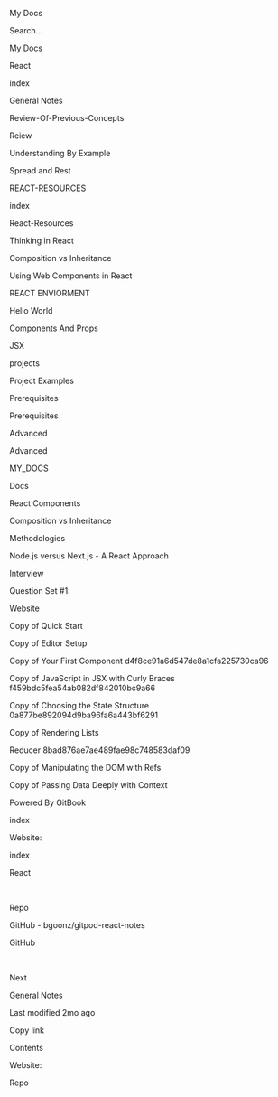 <a href="https://bryan-guner.gitbook.io/my-docs/v/mynotes/" class="css-4rbku5 css-1dbjc4n r-1awozwy r-1loqt21 r-18u37iz r-1otgn73 r-1i6wzkk r-lrvibr"></a>

<span class="css-901oao css-16my406 css-vcwn7f" aria-label="My Docs" data-rnw-int-class="nearest_246__260-5184_">My Docs</span>

Search…

<a href="https://bryan-guner.gitbook.io/my-docs/v/mynotes/" class="css-4rbku5 css-1dbjc4n r-1awozwy r-1loqt21 r-18u37iz r-1otgn73 r-1i6wzkk r-lrvibr"></a>

<span class="css-901oao css-16my406 css-vcwn7f" aria-label="My Docs" data-rnw-int-class="nearest_246__260-5184_">My Docs</span>

<span class="css-901oao css-16my406 css-vcwn7f">React</span>

<a href="https://bryan-guner.gitbook.io/my-docs/v/mynotes/" class="css-4rbku5 css-1dbjc4n r-1awozwy r-14lw9ot r-156hn8l r-rs99b7 r-1loqt21 r-18u37iz r-15ysp7h r-ymttw5 r-1otgn73 r-1i6wzkk r-lrvibr"></a>

index

<a href="https://bryan-guner.gitbook.io/my-docs/v/mynotes/general-notes" class="css-4rbku5 css-1dbjc4n r-1awozwy r-42olwf r-rs99b7 r-1loqt21 r-18u37iz r-15ysp7h r-ymttw5 r-1otgn73 r-1i6wzkk r-lrvibr"></a>

General Notes

<a href="https://bryan-guner.gitbook.io/my-docs/v/mynotes/review-of-previous-concepts" class="css-4rbku5 css-1dbjc4n r-1awozwy r-42olwf r-rs99b7 r-1loqt21 r-18u37iz r-15ysp7h r-ymttw5 r-1otgn73 r-1i6wzkk r-lrvibr"></a>

Review-Of-Previous-Concepts

<a href="https://bryan-guner.gitbook.io/my-docs/v/mynotes/reiew" class="css-4rbku5 css-1dbjc4n r-1awozwy r-42olwf r-rs99b7 r-1loqt21 r-18u37iz r-15ysp7h r-ymttw5 r-1otgn73 r-1i6wzkk r-lrvibr"></a>

Reiew

<a href="https://bryan-guner.gitbook.io/my-docs/v/mynotes/understanding-by-example" class="css-4rbku5 css-1dbjc4n r-1awozwy r-42olwf r-rs99b7 r-1loqt21 r-18u37iz r-15ysp7h r-ymttw5 r-1otgn73 r-1i6wzkk r-lrvibr"></a>

Understanding By Example

<a href="https://bryan-guner.gitbook.io/my-docs/v/mynotes/spread-and-rest" class="css-4rbku5 css-1dbjc4n r-1awozwy r-42olwf r-rs99b7 r-1loqt21 r-18u37iz r-15ysp7h r-ymttw5 r-1otgn73 r-1i6wzkk r-lrvibr"></a>

Spread and Rest

REACT-RESOURCES

<a href="https://bryan-guner.gitbook.io/my-docs/v/mynotes/react-md/appendix" class="css-4rbku5 css-1dbjc4n r-1awozwy r-42olwf r-rs99b7 r-1loqt21 r-18u37iz r-15ysp7h r-ymttw5 r-1otgn73 r-1i6wzkk r-lrvibr"></a>

index

<a href="https://bryan-guner.gitbook.io/my-docs/v/mynotes/react-md/react-resources" class="css-4rbku5 css-1dbjc4n r-1awozwy r-42olwf r-rs99b7 r-1loqt21 r-18u37iz r-15ysp7h r-ymttw5 r-1otgn73 r-1i6wzkk r-lrvibr"></a>

React-Resources

<a href="https://bryan-guner.gitbook.io/my-docs/v/mynotes/react-md/untitled-1" class="css-4rbku5 css-1dbjc4n r-1awozwy r-42olwf r-rs99b7 r-1loqt21 r-18u37iz r-15ysp7h r-ymttw5 r-1otgn73 r-1i6wzkk r-lrvibr"></a>

Thinking in React

<a href="https://bryan-guner.gitbook.io/my-docs/v/mynotes/react-md/composition-vs-inheritance" class="css-4rbku5 css-1dbjc4n r-1awozwy r-42olwf r-rs99b7 r-1loqt21 r-18u37iz r-15ysp7h r-ymttw5 r-1otgn73 r-1i6wzkk r-lrvibr"></a>

Composition vs Inheritance

<a href="https://bryan-guner.gitbook.io/my-docs/v/mynotes/react-md/using-web-components-in-react" class="css-4rbku5 css-1dbjc4n r-1awozwy r-42olwf r-rs99b7 r-1loqt21 r-18u37iz r-15ysp7h r-ymttw5 r-1otgn73 r-1i6wzkk r-lrvibr"></a>

Using Web Components in React

<a href="https://bryan-guner.gitbook.io/my-docs/v/mynotes/react-md/react-enviorment" class="css-4rbku5 css-1dbjc4n r-1awozwy r-42olwf r-rs99b7 r-1loqt21 r-18u37iz r-15ysp7h r-ymttw5 r-1otgn73 r-1i6wzkk r-lrvibr"></a>

REACT ENVIORMENT

<a href="https://bryan-guner.gitbook.io/my-docs/v/mynotes/react-md/hello-world" class="css-4rbku5 css-1dbjc4n r-1awozwy r-42olwf r-rs99b7 r-1loqt21 r-18u37iz r-15ysp7h r-ymttw5 r-1otgn73 r-1i6wzkk r-lrvibr"></a>

Hello World

<a href="https://bryan-guner.gitbook.io/my-docs/v/mynotes/react-md/components-and-props" class="css-4rbku5 css-1dbjc4n r-1awozwy r-42olwf r-rs99b7 r-1loqt21 r-18u37iz r-15ysp7h r-ymttw5 r-1otgn73 r-1i6wzkk r-lrvibr"></a>

Components And Props

<a href="https://bryan-guner.gitbook.io/my-docs/v/mynotes/react-md/jsx" class="css-4rbku5 css-1dbjc4n r-1awozwy r-42olwf r-rs99b7 r-1loqt21 r-18u37iz r-15ysp7h r-ymttw5 r-1otgn73 r-1i6wzkk r-lrvibr"></a>

JSX

projects

<a href="https://bryan-guner.gitbook.io/my-docs/v/mynotes/projects/project-examples" class="css-4rbku5 css-1dbjc4n r-1awozwy r-42olwf r-rs99b7 r-1loqt21 r-18u37iz r-15ysp7h r-ymttw5 r-1otgn73 r-1i6wzkk r-lrvibr"></a>

Project Examples

Prerequisites

<a href="https://bryan-guner.gitbook.io/my-docs/v/mynotes/prerequisites/prerequisites" class="css-4rbku5 css-1dbjc4n r-1awozwy r-42olwf r-rs99b7 r-1loqt21 r-18u37iz r-15ysp7h r-ymttw5 r-1otgn73 r-1i6wzkk r-lrvibr"></a>

Prerequisites

Advanced

<a href="https://bryan-guner.gitbook.io/my-docs/v/mynotes/advanced/advanced" class="css-4rbku5 css-1dbjc4n r-1awozwy r-42olwf r-rs99b7 r-1loqt21 r-18u37iz r-15ysp7h r-ymttw5 r-1otgn73 r-1i6wzkk r-lrvibr"></a>

Advanced

MY\_DOCS

<a href="https://bryan-guner.gitbook.io/my-docs/v/mynotes/my_docs/docs" class="css-4rbku5 css-1dbjc4n r-1awozwy r-42olwf r-rs99b7 r-1loqt21 r-18u37iz r-15ysp7h r-ymttw5 r-1otgn73 r-1i6wzkk r-lrvibr"></a>

Docs

<a href="https://bryan-guner.gitbook.io/my-docs/v/mynotes/my_docs/react-components" class="css-4rbku5 css-1dbjc4n r-1awozwy r-42olwf r-rs99b7 r-1loqt21 r-18u37iz r-15ysp7h r-ymttw5 r-1otgn73 r-1i6wzkk r-lrvibr"></a>

React Components

<a href="https://bryan-guner.gitbook.io/my-docs/v/mynotes/my_docs/composition-vs-inheritance" class="css-4rbku5 css-1dbjc4n r-1awozwy r-42olwf r-rs99b7 r-1loqt21 r-18u37iz r-15ysp7h r-ymttw5 r-1otgn73 r-1i6wzkk r-lrvibr"></a>

Composition vs Inheritance

Methodologies

<a href="https://bryan-guner.gitbook.io/my-docs/v/mynotes/methodologies/node.js-versus-next.js-a-react-approach" class="css-4rbku5 css-1dbjc4n r-1awozwy r-42olwf r-rs99b7 r-1loqt21 r-18u37iz r-15ysp7h r-ymttw5 r-1otgn73 r-1i6wzkk r-lrvibr"></a>

Node.js versus Next.js - A React Approach

Interview

<a href="https://bryan-guner.gitbook.io/my-docs/v/mynotes/interview/question-set-1" class="css-4rbku5 css-1dbjc4n r-1awozwy r-42olwf r-rs99b7 r-1loqt21 r-18u37iz r-15ysp7h r-ymttw5 r-1otgn73 r-1i6wzkk r-lrvibr"></a>

Question Set \#1:

<a href="https://bryan-guner.gitbook.io/my-docs/v/mynotes/website" class="css-4rbku5 css-1dbjc4n r-1awozwy r-42olwf r-rs99b7 r-1loqt21 r-18u37iz r-15ysp7h r-ymttw5 r-1otgn73 r-1i6wzkk r-lrvibr"></a>

Website

<a href="https://bryan-guner.gitbook.io/my-docs/v/mynotes/copy-of-quick-start" class="css-4rbku5 css-1dbjc4n r-1awozwy r-42olwf r-rs99b7 r-1loqt21 r-18u37iz r-15ysp7h r-ymttw5 r-1otgn73 r-1i6wzkk r-lrvibr"></a>

Copy of Quick Start

<a href="https://bryan-guner.gitbook.io/my-docs/v/mynotes/copy-of-editor-setup" class="css-4rbku5 css-1dbjc4n r-1awozwy r-42olwf r-rs99b7 r-1loqt21 r-18u37iz r-15ysp7h r-ymttw5 r-1otgn73 r-1i6wzkk r-lrvibr"></a>

Copy of Editor Setup

<a href="https://bryan-guner.gitbook.io/my-docs/v/mynotes/copy-of-your-first-component-d4f8ce91a6d547de8a1cfa225730ca96" class="css-4rbku5 css-1dbjc4n r-1awozwy r-42olwf r-rs99b7 r-1loqt21 r-18u37iz r-15ysp7h r-ymttw5 r-1otgn73 r-1i6wzkk r-lrvibr"></a>

Copy of Your First Component d4f8ce91a6d547de8a1cfa225730ca96

<a href="https://bryan-guner.gitbook.io/my-docs/v/mynotes/copy-of-javascript-in-jsx-with-curly-braces-f459bdc5fea54ab082df842010bc9a66" class="css-4rbku5 css-1dbjc4n r-1awozwy r-42olwf r-rs99b7 r-1loqt21 r-18u37iz r-15ysp7h r-ymttw5 r-1otgn73 r-1i6wzkk r-lrvibr"></a>

Copy of JavaScript in JSX with Curly Braces f459bdc5fea54ab082df842010bc9a66

<a href="https://bryan-guner.gitbook.io/my-docs/v/mynotes/copy-of-choosing-the-state-structure-0a877be892094d9ba96fa6a443bf6291" class="css-4rbku5 css-1dbjc4n r-1awozwy r-42olwf r-rs99b7 r-1loqt21 r-18u37iz r-15ysp7h r-ymttw5 r-1otgn73 r-1i6wzkk r-lrvibr"></a>

Copy of Choosing the State Structure 0a877be892094d9ba96fa6a443bf6291

<a href="https://bryan-guner.gitbook.io/my-docs/v/mynotes/copy-of-rendering-lists" class="css-4rbku5 css-1dbjc4n r-1awozwy r-42olwf r-rs99b7 r-1loqt21 r-18u37iz r-15ysp7h r-ymttw5 r-1otgn73 r-1i6wzkk r-lrvibr"></a>

Copy of Rendering Lists

<a href="https://bryan-guner.gitbook.io/my-docs/v/mynotes/reducer-8bad876ae7ae489fae98c748583daf09" class="css-4rbku5 css-1dbjc4n r-1awozwy r-42olwf r-rs99b7 r-1loqt21 r-18u37iz r-15ysp7h r-ymttw5 r-1otgn73 r-1i6wzkk r-lrvibr"></a>

Reducer 8bad876ae7ae489fae98c748583daf09

<a href="https://bryan-guner.gitbook.io/my-docs/v/mynotes/copy-of-manipulating-the-dom-with-refs" class="css-4rbku5 css-1dbjc4n r-1awozwy r-42olwf r-rs99b7 r-1loqt21 r-18u37iz r-15ysp7h r-ymttw5 r-1otgn73 r-1i6wzkk r-lrvibr"></a>

Copy of Manipulating the DOM with Refs

<a href="https://bryan-guner.gitbook.io/my-docs/v/mynotes/copy-of-passing-data-deeply-with-context" class="css-4rbku5 css-1dbjc4n r-1awozwy r-42olwf r-rs99b7 r-1loqt21 r-18u37iz r-15ysp7h r-ymttw5 r-1otgn73 r-1i6wzkk r-lrvibr"></a>

Copy of Passing Data Deeply with Context

Powered By <span class="css-901oao css-16my406 r-b88u0q">GitBook</span>

index

<span data-key="c9788b4d5c3542f5a30ab8f07bd19aee"><span data-offset-key="c9788b4d5c3542f5a30ab8f07bd19aee:0">Website:</span></span>

index

React

<span data-key="83a19d0121564cdfa23aa0be9e944208"><span data-offset-key="83a19d0121564cdfa23aa0be9e944208:0"><span data-slate-zero-width="n">​</span></span></span>

<span data-key="7436a8721d6a469da344677489a47ada"><span data-offset-key="7436a8721d6a469da344677489a47ada:0">Repo</span></span>

GitHub - bgoonz/gitpod-react-notes

GitHub

<span data-key="403c031f0e4d448aac280b6d388fcaab"><span data-offset-key="403c031f0e4d448aac280b6d388fcaab:0"><span data-slate-zero-width="n">​</span></span></span>

<a href="https://bryan-guner.gitbook.io/my-docs/v/mynotes/general-notes" class="css-4rbku5 css-1dbjc4n r-1awozwy r-14lw9ot r-190qawg r-z2wwpe r-rs99b7 r-4dj0k7 r-1loqt21 r-1quu1zo r-1ro0kt6 r-18u37iz r-16y2uox r-1wbh5a2 r-nsbfu8 r-1otgn73 r-1i6wzkk r-lrvibr"></a>

Next

General Notes

Last modified <span class="css-901oao css-16my406" aria-label="2021-09-11 16:55 UTC">2mo ago</span>

Copy link

Contents

<a href="https://bryan-guner.gitbook.io/my-docs/v/mynotes/#website" class="css-4rbku5 css-1dbjc4n r-855088 r-dwliz8 r-1loqt21 r-18u37iz r-lqms97 r-dnmrzs r-iphfwy r-1guathk r-1h8ys4a r-1otgn73 r-1i6wzkk r-lrvibr r-7xmw5f"></a>

Website:

<a href="https://bryan-guner.gitbook.io/my-docs/v/mynotes/#repo" class="css-4rbku5 css-1dbjc4n r-855088 r-dwliz8 r-1loqt21 r-18u37iz r-lqms97 r-dnmrzs r-iphfwy r-1guathk r-1h8ys4a r-1otgn73 r-1i6wzkk r-lrvibr r-7xmw5f"></a>

Repo
